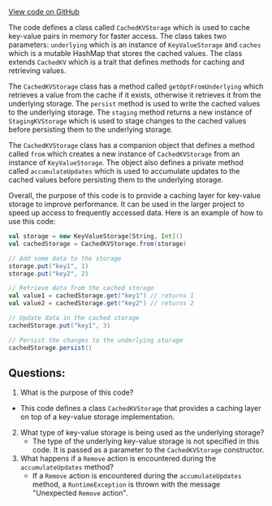 [View code on GitHub](https://github.com/oxygenium/oxygenium/io/src/main/scala/org/oxygenium/io/CachedKVStorage.scala)

The code defines a class called `CachedKVStorage` which is used to cache key-value pairs in memory for faster access. The class takes two parameters: `underlying` which is an instance of `KeyValueStorage` and `caches` which is a mutable HashMap that stores the cached values. The class extends `CachedKV` which is a trait that defines methods for caching and retrieving values.

The `CachedKVStorage` class has a method called `getOptFromUnderlying` which retrieves a value from the cache if it exists, otherwise it retrieves it from the underlying storage. The `persist` method is used to write the cached values to the underlying storage. The `staging` method returns a new instance of `StagingKVStorage` which is used to stage changes to the cached values before persisting them to the underlying storage.

The `CachedKVStorage` class has a companion object that defines a method called `from` which creates a new instance of `CachedKVStorage` from an instance of `KeyValueStorage`. The object also defines a private method called `accumulateUpdates` which is used to accumulate updates to the cached values before persisting them to the underlying storage.

Overall, the purpose of this code is to provide a caching layer for key-value storage to improve performance. It can be used in the larger project to speed up access to frequently accessed data. Here is an example of how to use this code:

```scala
val storage = new KeyValueStorage[String, Int]()
val cachedStorage = CachedKVStorage.from(storage)

// Add some data to the storage
storage.put("key1", 1)
storage.put("key2", 2)

// Retrieve data from the cached storage
val value1 = cachedStorage.get("key1") // returns 1
val value2 = cachedStorage.get("key2") // returns 2

// Update data in the cached storage
cachedStorage.put("key1", 3)

// Persist the changes to the underlying storage
cachedStorage.persist()
```
## Questions: 
 1. What is the purpose of this code?
   - This code defines a class `CachedKVStorage` that provides a caching layer on top of a key-value storage implementation.
2. What type of key-value storage is being used as the underlying storage?
   - The type of the underlying key-value storage is not specified in this code. It is passed as a parameter to the `CachedKVStorage` constructor.
3. What happens if a `Remove` action is encountered during the `accumulateUpdates` method?
   - If a `Remove` action is encountered during the `accumulateUpdates` method, a `RuntimeException` is thrown with the message "Unexpected `Remove` action".